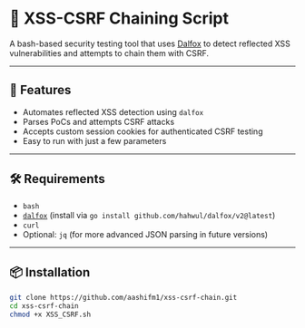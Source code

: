 # 🔐 XSS-CSRF Chaining Script

A bash-based security testing tool that uses [Dalfox](https://github.com/hahwul/dalfox) to detect reflected XSS vulnerabilities and attempts to chain them with CSRF.

---

## 🚀 Features

- Automates reflected XSS detection using `dalfox`
- Parses PoCs and attempts CSRF attacks
- Accepts custom session cookies for authenticated CSRF testing
- Easy to run with just a few parameters

---

## 🛠 Requirements

- `bash`
- [`dalfox`](https://github.com/hahwul/dalfox) (install via `go install github.com/hahwul/dalfox/v2@latest`)
- `curl`
- Optional: `jq` (for more advanced JSON parsing in future versions)

---

## 📦 Installation

```bash
git clone https://github.com/aashifm1/xss-csrf-chain.git
cd xss-csrf-chain
chmod +x XSS_CSRF.sh
